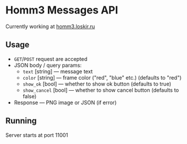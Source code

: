# Homm3 Messages API

Currently working at [homm3.loskir.ru](https://homm3.loskir.ru)

## Usage
- `GET`/`POST` request are accepted
- JSON body / query params:
    - `text` [string] — message text
    - `color` [string] — frame color ("red", "blue" etc.) (defaults to "red")
    - `show_ok` [bool] — whether to show ok button (defaults to true)
    - `show_cancel` [bool] — whether to show cancel button (defaults to false)
- Response — PNG image or JSON (if error) 

## Running
Server starts at port 11001
